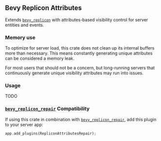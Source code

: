 ## Bevy Replicon Attributes

Extends [`bevy_replicon`](https://github.com/lifescapegame/bevy_replicon) with attributes-based visibility control for server entities and events.


### Memory use

To optimize for server load, this crate does not clean up its internal buffers more than necessary. This means constantly generating unique attributes can be considered a memory leak.

For most users that should not be a concern, but long-running servers that continuously generate unique visibility attributes may run into issues.


### Usage

TODO


### [`bevy_replicon_repair`](https://github.com/UkoeHB/bevy_replicon_repair) Compatibility

If using this crate in combination with [`bevy_replicon_repair`](https://github.com/UkoeHB/bevy_replicon_repair), add this plugin to your server app:

```rust
app.add_plugins(RepliconAttributesRepair);
```
